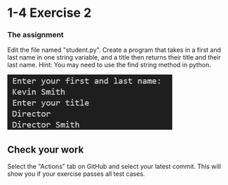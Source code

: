 # 1-4 Exercise 2

### The assignment
Edit the file named "student.py". Create a program that takes in a first and last name in one string variable, and a title then returns their title and their last name. Hint: You may need to use the find string method in python.
 
![](ics2OU1S4E2.png)

## Check your work
Select the "Actions" tab on GitHub and select your latest commit. This will show you if your exercise passes all test cases.

